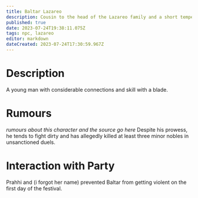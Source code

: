 ```yaml
---
title: Baltar Lazareo
description: Cousin to the head of the Lazareo family and a short tempered dueler 
published: true
date: 2023-07-24T19:38:11.075Z
tags: npc, lazareo
editor: markdown
dateCreated: 2023-07-24T17:30:59.967Z
---
```


# Description
A young man with considerable connections and skill with a blade.  

# Rumours
*rumours about this character and the source go here*
Despite his prowess, he tends to fight dirty and has allegedly killed at least three minor nobles in unsanctioned duels. 
# Interaction with Party
Prahhi and (i forgot her name) prevented Baltar from getting violent on the first day of the festival. 